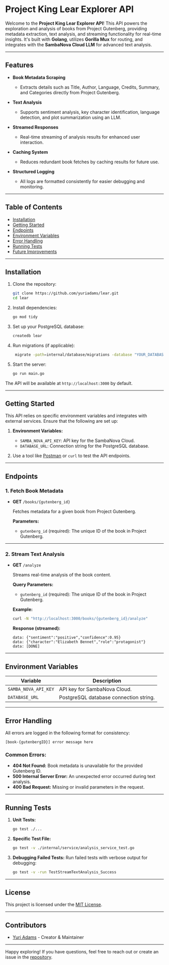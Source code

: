 # Project King Lear Explorer API

Welcome to the **Project King Lear Explorer API**! This API powers the exploration and analysis of books from Project Gutenberg, providing metadata extraction, text analysis, and streaming functionality for real-time insights. It's built with **Golang**, utilizes **Gorilla Mux** for routing, and integrates with the **SambaNova Cloud LLM** for advanced text analysis.

---

## Features

- **Book Metadata Scraping**
  - Extracts details such as Title, Author, Language, Credits, Summary, and Categories directly from Project Gutenberg.

- **Text Analysis**
  - Supports sentiment analysis, key character identification, language detection, and plot summarization using an LLM.

- **Streamed Responses**
  - Real-time streaming of analysis results for enhanced user interaction.

- **Caching System**
  - Reduces redundant book fetches by caching results for future use.

- **Structured Logging**
  - All logs are formatted consistently for easier debugging and monitoring.

---

## Table of Contents

- [Installation](#installation)
- [Getting Started](#getting-started)
- [Endpoints](#endpoints)
- [Environment Variables](#environment-variables)
- [Error Handling](#error-handling)
- [Running Tests](#running-tests)
- [Future Improvements](#future-improvements)

---

## Installation

1. Clone the repository:
   ```bash
   git clone https://github.com/yuriadams/lear.git
   cd lear
   ```

2. Install dependencies:
   ```bash
   go mod tidy
   ```

3. Set up your PostgreSQL database:
   ```bash
   createdb lear
   ```

4. Run migrations (if applicable):
   ```bash
    migrate -path=internal/database/migrations -database "YOUR_DATABASE_URL" -verbose up
   ```

5. Start the server:
   ```bash
   go run main.go
   ```

The API will be available at `http://localhost:3000` by default.

---

## Getting Started

This API relies on specific environment variables and integrates with external services. Ensure that the following are set up:

1. **Environment Variables:**
   - `SAMBA_NOVA_API_KEY`: API key for the SambaNova Cloud.
   - `DATABASE_URL`: Connection string for the PostgreSQL database.

2. Use a tool like [Postman](https://www.postman.com/) or `curl` to test the API endpoints.

---

## Endpoints

### 1. Fetch Book Metadata
- **GET** `/books/{gutenberg_id}`

  Fetches metadata for a given book from Project Gutenberg.

  **Parameters:**
  - `gutenberg_id` (required): The unique ID of the book in Project Gutenberg.

---

### 2. Stream Text Analysis
- **GET** `/analyze`

  Streams real-time analysis of the book content.

  **Query Parameters:**
  - `gutenberg_id` (required): The unique ID of the book in Project Gutenberg.

  **Example:**
  ```bash
  curl -N "http://localhost:3000/books/{gutenberg_id}/analyze"
  ```

  **Response (streamed):**
  ```
  data: {"sentiment":"positive","confidence":0.95}
  data: {"character":"Elizabeth Bennet","role":"protagonist"}
  data: [DONE]
  ```

---

## Environment Variables

| Variable             | Description                                    |
|----------------------|------------------------------------------------|
| `SAMBA_NOVA_API_KEY` | API key for SambaNova Cloud.                  |
| `DATABASE_URL`       | PostgreSQL database connection string.         |

---

## Error Handling

All errors are logged in the following format for consistency:
```
[book-{gutenbergID}] error message here
```

### Common Errors:
- **404 Not Found:** Book metadata is unavailable for the provided Gutenberg ID.
- **500 Internal Server Error:** An unexpected error occurred during text analysis.
- **400 Bad Request:** Missing or invalid parameters in the request.

---

## Running Tests

1. **Unit Tests:**
   ```bash
   go test ./...
   ```

2. **Specific Test File:**
   ```bash
   go test -v ./internal/service/analysis_service_test.go
   ```

3. **Debugging Failed Tests:**
   Run failed tests with verbose output for debugging:
   ```bash
   go test -v -run TestStreamTextAnalysis_Success
   ```

---

## License

This project is licensed under the [MIT License](LICENSE).

---

## Contributors

- [Yuri Adams](https://github.com/yuriadams) - Creator & Maintainer

---

Happy exploring! If you have questions, feel free to reach out or create an issue in the [repository](https://github.com/yuriadams/lear).

